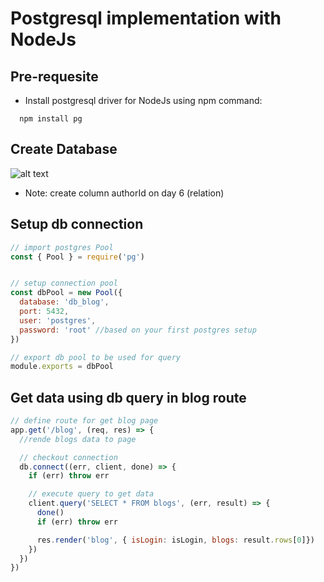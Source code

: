 # Postgresql implementation with NodeJs

## Pre-requesite
- Install postgresql driver for NodeJs using npm command:
```
  npm install pg
```

## Create Database
![alt text](https://github.com/DumbwaysDotId/pre-class-chapter-2/db-diagram.png "Database ERD")
- Note: create column authorId on day 6 (relation)

## Setup db connection
```javascript
// import postgres Pool
const { Pool } = require('pg')


// setup connection pool
const dbPool = new Pool({
  database: 'db_blog',
  port: 5432,
  user: 'postgres',
  password: 'root' //based on your first postgres setup
})

// export db pool to be used for query
module.exports = dbPool
```

## Get data using db query in blog route
```javascript
// define route for get blog page
app.get('/blog', (req, res) => {
  //rende blogs data to page 

  // checkout connection
  db.connect((err, client, done) => {
    if (err) throw err

    // execute query to get data
    client.query('SELECT * FROM blogs', (err, result) => {
      done()
      if (err) throw err

      res.render('blog', { isLogin: isLogin, blogs: result.rows[0]})
    })
  })
})
```